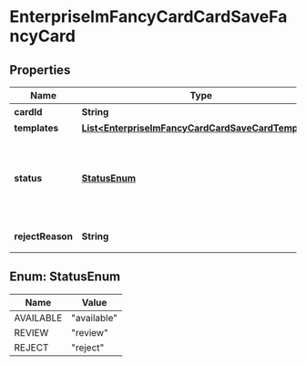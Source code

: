 # EnterpriseImFancyCardCardSaveFancyCard

## Properties
Name | Type | Description | Notes
------------ | ------------- | ------------- | -------------
**cardId** | **String** | 模版名称 |  [optional]
**templates** | [**List&lt;EnterpriseImFancyCardCardSaveCardTemplate&gt;**](EnterpriseImFancyCardCardSaveCardTemplate.md) |  | 
**status** | [**StatusEnum**](#StatusEnum) | 审核状态（avaliable可使用,review审核中,reject审核不通过) |  [optional]
**rejectReason** | **String** | 审核不通过原因 |  [optional]

<a name="StatusEnum"></a>
## Enum: StatusEnum
Name | Value
---- | -----
AVAILABLE | &quot;available&quot;
REVIEW | &quot;review&quot;
REJECT | &quot;reject&quot;
